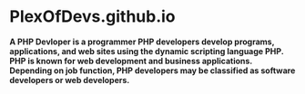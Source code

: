# PlexOfDevs.github.io

__**A PHP Devloper is a programmer PHP developers develop programs, applications, and web sites using the dynamic scripting language PHP. PHP is known for web development and business applications. Depending on job function, PHP developers may be classified as software developers or web developers.**__
